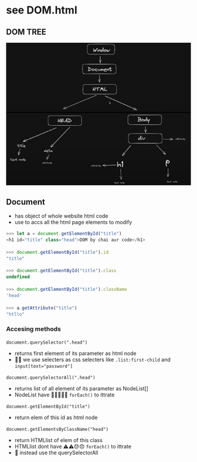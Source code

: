 # see DOM.html


## DOM TREE
![](01_DOM_TREE.png)

## Document
- has object of whole website html code
- use to accs all the html page elements to modify

```js
>>> let a = document.getElementById("title")
<h1 id="title" class="head">DOM by chai aur code</h1>

>>> document.getElementById("title").id
"title"

>>> document.getElementById("title").class
undefined

>>> document.getElementById("title").className
'head'

>>> a.getAttribute("title")
"htllo"
```
### Accesing methods

`document.querySelector(".head")`
- returns first element of its parameter as html node
- 🤩🤩 we use selecters as css selecters like `.list:first-child` and `input[text="password"]` 

`document.querySelectorAll(".head")`
- returns list of all element of its parameter as NodeList[]
- NodeList have 🤩👍🏻👍🏻 `forEach()` to ittrate

`document.getElementById("title")`
- return elem of this id as html node

`document.getElementsByClassName("head")`
- return HTMLlist of elem of this class
- HTMLlist dont have ⚠️⚠️😞😞 `forEach()` to ittrate
- 😤 instead use the querySelectorAll
